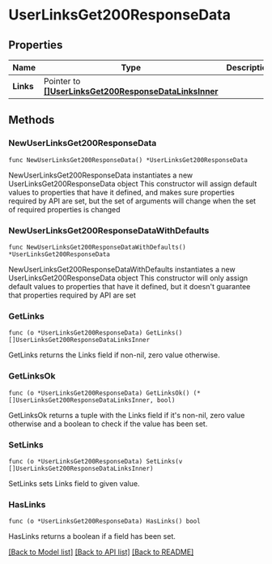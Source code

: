 # UserLinksGet200ResponseData

## Properties

Name | Type | Description | Notes
------------ | ------------- | ------------- | -------------
**Links** | Pointer to [**[]UserLinksGet200ResponseDataLinksInner**](UserLinksGet200ResponseDataLinksInner.md) |  | [optional] 

## Methods

### NewUserLinksGet200ResponseData

`func NewUserLinksGet200ResponseData() *UserLinksGet200ResponseData`

NewUserLinksGet200ResponseData instantiates a new UserLinksGet200ResponseData object
This constructor will assign default values to properties that have it defined,
and makes sure properties required by API are set, but the set of arguments
will change when the set of required properties is changed

### NewUserLinksGet200ResponseDataWithDefaults

`func NewUserLinksGet200ResponseDataWithDefaults() *UserLinksGet200ResponseData`

NewUserLinksGet200ResponseDataWithDefaults instantiates a new UserLinksGet200ResponseData object
This constructor will only assign default values to properties that have it defined,
but it doesn't guarantee that properties required by API are set

### GetLinks

`func (o *UserLinksGet200ResponseData) GetLinks() []UserLinksGet200ResponseDataLinksInner`

GetLinks returns the Links field if non-nil, zero value otherwise.

### GetLinksOk

`func (o *UserLinksGet200ResponseData) GetLinksOk() (*[]UserLinksGet200ResponseDataLinksInner, bool)`

GetLinksOk returns a tuple with the Links field if it's non-nil, zero value otherwise
and a boolean to check if the value has been set.

### SetLinks

`func (o *UserLinksGet200ResponseData) SetLinks(v []UserLinksGet200ResponseDataLinksInner)`

SetLinks sets Links field to given value.

### HasLinks

`func (o *UserLinksGet200ResponseData) HasLinks() bool`

HasLinks returns a boolean if a field has been set.


[[Back to Model list]](../README.md#documentation-for-models) [[Back to API list]](../README.md#documentation-for-api-endpoints) [[Back to README]](../README.md)


